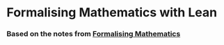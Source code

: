 # Formalising Mathematics with Lean

### Based on the notes from [Formalising Mathematics](https://www.ma.imperial.ac.uk/~buzzard/xena/formalising-mathematics-2022/index.html) 
